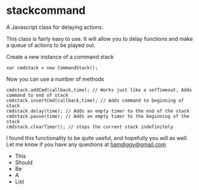 stackcommand
============

A Javascript class for delaying actions.

This class is fairly easy to use.  It will allow you to delay functions and make a queue of actions to be played out.

Create a new instance of a command stack

    var cmdstack = new CommandStack();
    
Now you can use a number of methods

    cmdstack.addCmd(callback,time); // Works just like a setTimeout, Adds command to end of stack
    cmdstack.insertCmd(callback,time); // Adds command to beginning of stack
    cmdstack.delay(time); // Adds an empty timer to the end of the stack
    cmdstack.pause(time); // Adds an empty timer to the beginning of the stack
    cmdstack.clearTimer(); // stops the current stack indefinitely
    
I found this functionality to be quite useful, and hopefully you will as well.  Let me know if you have any questions at hamdiggy@gmail.com

- This
- Should
- Be
- A
- List
